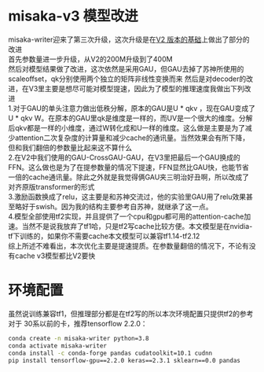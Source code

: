 # misaka-v3 模型改进
misaka-writer迎来了第三次升级，这次升级是在[V2 版本的基础](https://github.com/pass-lin/misaka-writer-V2/edit/main/README.md)上做出了部分的改进   
首先参数量进一步升级，从V2的200M升级到了400M  
然后对模型结果做了改进，这次依然是采用GAU，但GAU去掉了苏神所使用的scaleoffset，qk分别使用两个独立的矩阵非线性变换而来 
然后是对decoder的改进，在V3里主要是想尽可能对模型提速，因此为了模型的推理速度我做出下列改进   
1.对于GAU的单头注意力做出低秩分解，原本的GAU是U * qkv ，现在GAU变成了U * qkv W。在原本的GAU里qk是维度是一样的，而UV是一个很大的维度。分解后qkv都是一样的小维度，通过W转化成和U一样的维度。这么做是主要是为了减少attention二次复杂度的计算量和减少cache的通讯量。当然效果会有所下降，但和我们翻倍的参数量比起来这不算什么  
2.在V2中我们使用的GAU-CrossGAU-GAU，在V3里把最后一个GAU换成的FFN。这么做也是为了在提参数量的情况下提速，FFN显然比GAU快，也能节省一倍的cache通讯量。除此之外就是我觉得俩GAU夹三明治好丑啊，所以改成了对齐原版transformer的形式  
3.激励函数换成了relu，这主要是和苏神交流过，他的实验里GAU用了relu效果甚至略好于swish。因为我的结构主要参考自苏神，就继承了这一点。  
4.模型全部使用tf2实现，并且提供了一个cpu和gpu都可用的attention-cache加速。当然不是说我放弃了tf1哈，只是tf2写cache比较方便。本文模型是在nvidia-tf下训练的，如果你不需要cache本文模型可以兼容tf1.14-tf2.12    
综上所述不难看出，本次优化主要是提速提质。在参数量翻倍的情况下，不论有没有cache v3模型都比V2要快  

 # 环境配置  
 虽然说训练兼容tf1，但推理部分都是在tf2写的所以本次环境配置只提供tf2的参考  
 对于 30系以前的卡，推荐tensorflow 2.2.0：

```sh
conda create -n misaka-writer python=3.8
conda activate misaka-writer
conda install -c conda-forge pandas cudatoolkit=10.1 cudnn
pip install tensorflow-gpu==2.2.0 keras==2.3.1 sklearn==0.0 pandas 
```


